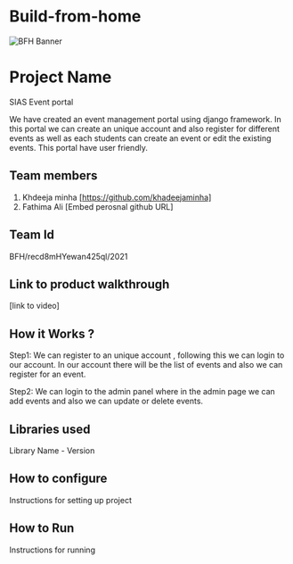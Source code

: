 # Build-from-home
![BFH Banner](https://trello-attachments.s3.amazonaws.com/542e9c6316504d5797afbfb9/542e9c6316504d5797afbfc1/39dee8d993841943b5723510ce663233/Frame_19.png)
# Project Name

SIAS Event portal

We have created an event management portal using django framework. In this portal we can create an unique account and also register for different events as well as each students can create an event or edit the existing events. This portal have user friendly.

## Team members
1. Khdeeja minha [https://github.com/khadeejaminha]
2. Fathima Ali [Embed perosnal github URL]
## Team Id

BFH/recd8mHYewan425ql/2021

## Link to product walkthrough
[link to video]
## How it Works ?
Step1:
We can register to an unique account , following this we can login to our account.
In our account there will be the list of events and also we can register for an event.

Step2:
We can login to the admin panel where in the admin page we can add events and also we can update or delete events.

## Libraries used
Library Name - Version
## How to configure
Instructions for setting up project
## How to Run
Instructions for running
